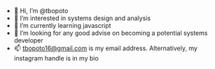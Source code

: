 - 👋 Hi, I’m @tbopoto
- 👀 I’m interested in systems design and analysis
- 🌱 I’m currently learning javascript
- 💞️ I’m looking for any good advise on becoming a potential systems developer
- 📫 tbopoto16@gmail.com is my email address. Alternatively, my instagram handle is in my bio

<!---
tbopoto/tbopoto is a ✨ special ✨ repository because its `README.md` (this file) appears on your GitHub profile.
You can click the Preview link to take a look at your changes.
--->
